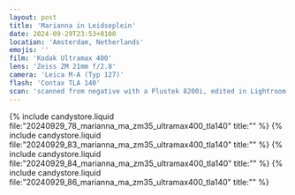 ```yaml
---
layout: post
title: 'Marianna in Leidseplein'
date: 2024-09-29T23:53+0100
location: 'Amsterdam, Netherlands'
emojis: ''
film: 'Kodak Ultramax 400'
lens: 'Zeiss ZM 21mm f/2.8'
camera: 'Leica M-A (Typ 127)'
flash: 'Contax TLA 140'
scan: 'scanned from negative with a Plustek 8200i, edited in Lightroom'
---
```


{% include candystore.liquid file:"20240929_78_marianna_ma_zm35_ultramax400_tla140" title:"" %}
{% include candystore.liquid file:"20240929_83_marianna_ma_zm35_ultramax400_tla140" title:"" %}
{% include candystore.liquid file:"20240929_84_marianna_ma_zm35_ultramax400_tla140" title:"" %}
{% include candystore.liquid file:"20240929_86_marianna_ma_zm35_ultramax400_tla140" title:"" %}